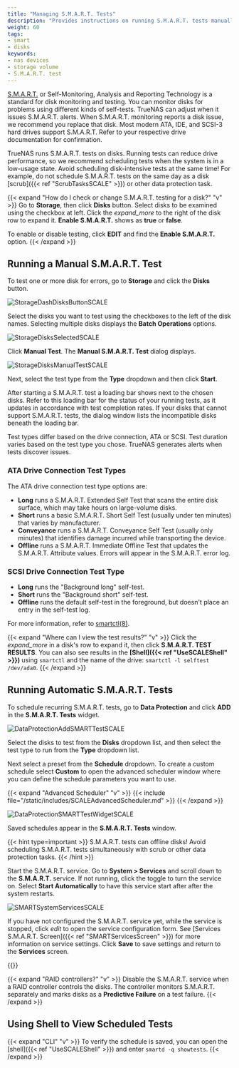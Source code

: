 ```yaml
---
title: "Managing S.M.A.R.T. Tests"
description: "Provides instructions on running S.M.A.R.T. tests manually or automatically, using Shell to view the list of tests, and configuring the S.M.A.R.T. test service."
weight: 60
tags:
- smart
- disks
keywords:
- nas devices
- storage volume
- S.M.A.R.T. test
---
```


[S.M.A.R.T.](https://en.wikipedia.org/wiki/S.M.A.R.T.) or Self-Monitoring, Analysis and Reporting Technology is a standard for disk monitoring and testing.
You can monitor disks for problems using different kinds of self-tests.
TrueNAS can adjust when it issues S.M.A.R.T. alerts.
When S.M.A.R.T. monitoring reports a disk issue, we recommend you replace that disk.
Most modern ATA, IDE, and SCSI-3 hard drives support S.M.A.R.T.
Refer to your respective drive documentation for confirmation.

TrueNAS runs S.M.A.R.T. tests on disks.
Running tests can reduce drive performance, so we recommend scheduling tests when the system is in a low-usage state.
Avoid scheduling disk-intensive tests at the same time!
For example, do not schedule S.M.A.R.T. tests on the same day as a disk [scrub]({{< ref "ScrubTasksSCALE" >}}) or other data protection task.

{{< expand "How do I check or change S.M.A.R.T. testing for a disk?" "v" >}}
Go to **Storage**, then click **Disks** button. Select disks to be examined using the checkbox at left. Click the <i class="material-icons" aria-hidden="true">expand_more</i> to the right of the disk row to expand it.
**Enable S.M.A.R.T.** shows as **true** or **false**.

To enable or disable testing, click **EDIT** and find the **Enable S.M.A.R.T.** option.
{{< /expand >}}

## Running a Manual S.M.A.R.T. Test

To test one or more disk for errors, go to **Storage** and click the **Disks** button.

![StorageDashDisksButtonSCALE](/images/SCALE/Storage/StorageDashDisksButtonSCALE.png "Storage Dashboard Disks Button")

Select the disks you want to test using the checkboxes to the left of the disk names. Selecting multiple disks displays the **Batch Operations** options.

![StorageDisksSelectedSCALE](/images/SCALE/Storage/StorageDisksSelectedSCALE.png "Storage Dashboard Disks Selected")

Click **Manual Test**. The **Manual S.M.A.R.T. Test** dialog displays.

![StorageDisksManualTestSCALE](/images/SCALE/Storage/StorageDisksManualTestSCALE.png "Run Manual S.M.A.R.T. Test")

Next, select the test type from the **Type** dropdown and then click **Start**.

After starting a S.M.A.R.T. test a loading bar shows next to the chosen disks.
Refer to this loading bar for the status of your running tests, as it updates in accordance with test completion rates.
If your disks that cannot support S.M.A.R.T. tests, the dialog window lists the incompatible disks beneath the loading bar.

Test types differ based on the drive connection, ATA or SCSI.
Test duration varies based on the test type you chose.
TrueNAS generates alerts when tests discover issues.

### ATA Drive Connection Test Types

The ATA drive connection test type options are:

* **Long** runs a S.M.A.R.T. Extended Self Test that scans the entire disk surface, which may take hours on large-volume disks.
* **Short** runs a basic S.M.A.R.T. Short Self Test (usually under ten minutes) that varies by manufacturer.
* **Conveyance** runs a S.M.A.R.T. Conveyance Self Test (usually only minutes) that identifies damage incurred while transporting the device.
* **Offline** runs a S.M.A.R.T. Immediate Offline Test that updates the S.M.A.R.T. Attribute values. Errors will appear in the S.M.A.R.T. error log.

### SCSI Drive Connection Test Type

* **Long** runs the "Background long" self-test.
* **Short** runs the "Background short" self-test.
* **Offline** runs the default self-test in the foreground, but doesn't place an entry in the self-test log.

For more information, refer to [smartctl(8)](https://www.unix.com/man-page/suse/8/smartctl/).

{{< expand "Where can I view the test results?" "v" >}}
Click the <i class="material-icons" aria-hidden="true">expand_more</i> in a disk's row to expand it, then click **S.M.A.R.T. TEST RESULTS**.
You can also see results in the **[Shell]({{< ref "UseSCALEShell" >}})** using `smartctl` and the name of the drive: `smartctl -l selftest /dev/ada0`.
{{< /expand >}}

## Running Automatic S.M.A.R.T. Tests

To schedule recurring S.M.A.R.T. tests, go to **Data Protection** and click **ADD** in the **S.M.A.R.T. Tests** widget.

![DataProtectionAddSMARTTestSCALE](/images/SCALE/DataProtection/DataProtectionAddSMARTTestSCALE.png "Add S.M.A.R.T. Test")

Select the disks to test from the **Disks** dropdown list, and then select the test type to run from the **Type** dropdown list.

Next select a preset from the **Schedule** dropdown. To create a custom schedule select **Custom** to open the advanced scheduler window where you can define the schedule parameters you want to use.

{{< expand "Advanced Scheduler" "v" >}}
{{< include file="/static/includes/SCALEAdvancedScheduler.md" >}}
{{< /expand >}}

![DataProtectionSMARTTestWidgetSCALE](/images/SCALE/DataProtection/DataProtectionSMARTTestWidgetSCALE.png "S.M.A.R.T. Test List")

Saved schedules appear in the **S.M.A.R.T. Tests** window.

{{< hint type=important >}}
S.M.A.R.T. tests can offline disks! Avoid scheduling S.M.A.R.T. tests simultaneously with scrub or other data protection tasks.
{{< /hint >}}

Start the S.M.A.R.T. service. Go to **System > Services** and scroll down to the **S.M.A.R.T.** service. If not running, click the toggle to turn the service on. Select **Start Automatically** to have this service start after after the system restarts.

![SMARTSystemServicesSCALE](/images/SCALE/SystemSettings/SMARTSystemServicesSCALE.png "System Services S.M.A.R.T. Test")

If you have not configured the S.M.A.R.T. service yet, while the service is stopped, click <i class="material-icons" aria-hidden="true" title="Configure">edit</i> to open the service configuration form. See [Services S.M.A.R.T. Screen]({{< ref "SMARTServicesScreen" >}}) for more information on service settings.
Click **Save** to save settings and return to the **Services** screen.

{{<include file="/static/includes/addcolumnorganizer.md">}}

{{< expand "RAID controllers?" "v" >}}
Disable the S.M.A.R.T. service when a RAID controller controls the disks.
The controller monitors S.M.A.R.T. separately and marks disks as a **Predictive Failure** on a test failure.
{{< /expand >}}

## Using Shell to View Scheduled Tests

{{< expand "CLI" "v" >}}
To verify the schedule is saved, you can open the [shell]({{< ref "UseSCALEShell" >}}) and enter `smartd -q showtests`.
{{< /expand >}}
